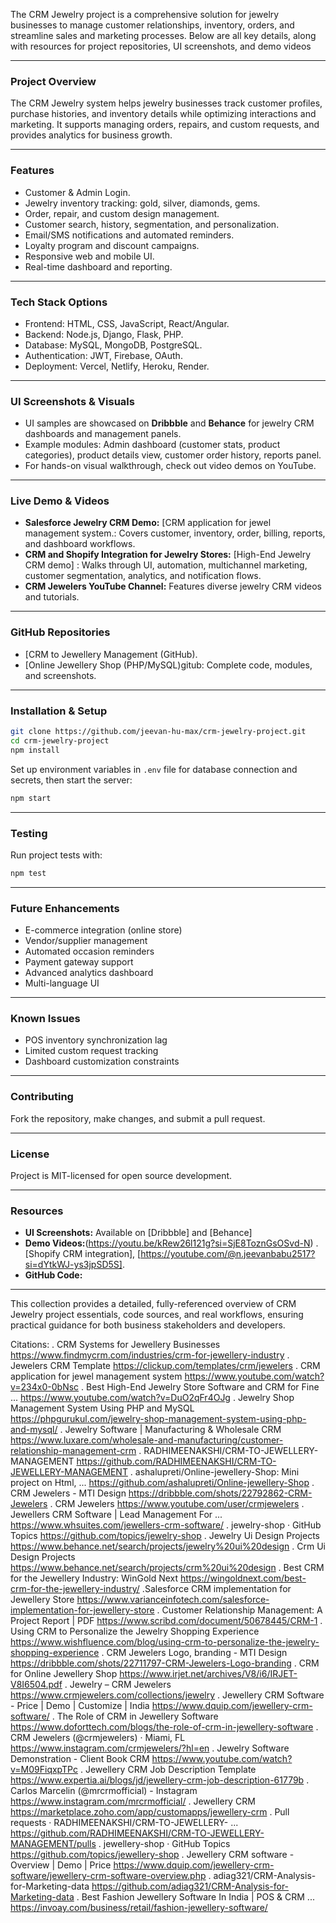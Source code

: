 

The CRM Jewelry project is a comprehensive solution for jewelry businesses to manage customer relationships, inventory, orders, and streamline sales and marketing processes.
Below are all key details, along with resources for project repositories, UI screenshots, and demo videos

***

### Project Overview

The CRM Jewelry system helps jewelry businesses track customer profiles, purchase histories, and inventory details while optimizing interactions and marketing. It supports managing orders, repairs, and custom requests, and provides analytics for business growth.

***

### Features

- Customer & Admin Login.
- Jewelry inventory tracking: gold, silver, diamonds, gems.
- Order, repair, and custom design management.
- Customer search, history, segmentation, and personalization.
- Email/SMS notifications and automated reminders.
- Loyalty program and discount campaigns.
- Responsive web and mobile UI.
- Real-time dashboard and reporting.

***

### Tech Stack Options

- Frontend: HTML, CSS, JavaScript, React/Angular.
- Backend: Node.js, Django, Flask, PHP.
- Database: MySQL, MongoDB, PostgreSQL.
- Authentication: JWT, Firebase, OAuth.
- Deployment: Vercel, Netlify, Heroku, Render.

***

### UI Screenshots & Visuals

- UI samples are showcased on **Dribbble** and **Behance** for jewelry CRM dashboards and management panels.
- Example modules: Admin dashboard (customer stats, product categories), product details view, customer order history, reports panel.
- For hands-on visual walkthrough, check out video demos on YouTube.

***

### Live Demo & Videos

- **Salesforce Jewelry CRM Demo:** [CRM application for jewel management system.: Covers customer, inventory, order, billing, reports, and dashboard workflows.
- **CRM and Shopify Integration for Jewelry Stores:** [High-End Jewelry CRM demo] : Walks through UI, automation, multichannel marketing, customer segmentation, analytics, and notification flows.
- **CRM Jewelers YouTube Channel:** Features diverse jewelry CRM videos and tutorials.

***

### GitHub Repositories

- [CRM to Jewellery Management (GitHub).
- [Online Jewellery Shop (PHP/MySQL)gitub: Complete code, modules, and screenshots.

***

### Installation & Setup

```bash
git clone https://github.com/jeevan-hu-max/crm-jewelry-project.git
cd crm-jewelry-project
npm install
```
Set up environment variables in `.env` file for database connection and secrets, then start the server:

```bash
npm start
```

***

### Testing

Run project tests with:
```bash
npm test
```

***

### Future Enhancements

- E-commerce integration (online store)
- Vendor/supplier management
- Automated occasion reminders
- Payment gateway support
- Advanced analytics dashboard
- Multi-language UI

***

### Known Issues

- POS inventory synchronization lag
- Limited custom request tracking
- Dashboard customization constraints

***

### Contributing

Fork the repository, make changes, and submit a pull request.

***

### License

Project is MIT-licensed for open source development.

***

### Resources

- **UI Screenshots:** Available on [Dribbble] and [Behance]
- **Demo Videos:**(https://youtu.be/kRew26l121g?si=SjE8ToznGsOSvd-N) . [Shopify CRM integration], [https://youtube.com/@n.jeevanbabu2517?si=dYtkWJ-ys3jpSD5S].
- **GitHub Code:** 
***

This collection provides a detailed, fully-referenced overview of CRM Jewelry project essentials, code sources, and real workflows, ensuring practical guidance for both business stakeholders and developers.

Citations:
. CRM Systems for Jewellery Businesses https://www.findmycrm.com/industries/crm-for-jewellery-industry
. Jewelers CRM Template https://clickup.com/templates/crm/jewelers
. CRM application for jewel management system https://www.youtube.com/watch?v=234x0-0bNsc
. Best High-End Jewelry Store Software and CRM for Fine ... https://www.youtube.com/watch?v=DuO2qFr4OJg
. Jewelry Shop Management System Using PHP and MySQL https://phpgurukul.com/jewelry-shop-management-system-using-php-and-mysql/
. Jewelry Software | Manufacturing & Wholesale CRM https://www.luxare.com/wholesale-and-manufacturing/customer-relationship-management-crm
. RADHIMEENAKSHI/CRM-TO-JEWELLERY-MANAGEMENT https://github.com/RADHIMEENAKSHI/CRM-TO-JEWELLERY-MANAGEMENT
. ashalupreti/Online-jewellery-Shop: Mini project on Html, ... https://github.com/ashalupreti/Online-jewellery-Shop
. CRM Jewelers - MTI Design https://dribbble.com/shots/22792862-CRM-Jewelers
. CRM Jewelers https://www.youtube.com/user/crmjewelers
. Jewellers CRM Software | Lead Management For ... https://www.whsuites.com/jewellers-crm-software/
. jewelry-shop · GitHub Topics https://github.com/topics/jewelry-shop
. Jewelry Ui Design Projects https://www.behance.net/search/projects/jewelry%20ui%20design
.  Crm Ui Design Projects https://www.behance.net/search/projects/crm%20ui%20design
. Best CRM for the Jewellery Industry: WinGold Next https://wingoldnext.com/best-crm-for-the-jewellery-industry/
.Salesforce CRM implementation for Jewellery Store https://www.varianceinfotech.com/salesforce-implementation-for-jewellery-store
. Customer Relationship Management: A Project Report | PDF https://www.scribd.com/document/50678445/CRM-1
. Using CRM to Personalize the Jewelry Shopping Experience https://www.wishfluence.com/blog/using-crm-to-personalize-the-jewelry-shopping-experience
. CRM Jewelers Logo, branding - MTI Design https://dribbble.com/shots/22711797-CRM-Jewelers-Logo-branding
. CRM for Online Jewellery Shop https://www.irjet.net/archives/V8/i6/IRJET-V8I6504.pdf
. Jewelry – CRM Jewelers https://www.crmjewelers.com/collections/jewelry
. Jewellery CRM Software - Price | Demo | Customize | India https://www.dquip.com/jewellery-crm-software/
. The Role of CRM in Jewellery Software https://www.doforttech.com/blogs/the-role-of-crm-in-jewellery-software
. CRM Jewelers (@crmjewelers) · Miami, FL https://www.instagram.com/crmjewelers/?hl=en
. Jewelry Software Demonstration - Client Book CRM https://www.youtube.com/watch?v=M09FiqxpTPc
. Jewellery CRM Job Description Template https://www.expertia.ai/blogs/jd/jewellery-crm-job-description-61779b
. Carlos Marcelin (@mrcrmofficial) - Instagram https://www.instagram.com/mrcrmofficial/
. Jewellery CRM https://marketplace.zoho.com/app/customapps/jewellery-crm
. Pull requests · RADHIMEENAKSHI/CRM-TO-JEWELLERY- ... https://github.com/RADHIMEENAKSHI/CRM-TO-JEWELLERY-MANAGEMENT/pulls
. jewellery-shop · GitHub Topics https://github.com/topics/jewellery-shop
. Jewellery CRM software - Overview | Demo | Price https://www.dquip.com/jewellery-crm-software/jewellery-crm-software-overview.php
. adiag321/CRM-Analysis-for-Marketing-data https://github.com/adiag321/CRM-Analysis-for-Marketing-data
. Best Fashion Jewellery Software In India | POS & CRM ... https://invoay.com/business/retail/fashion-jewellery-software/
